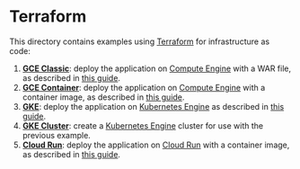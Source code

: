 # Terraform

This directory contains examples using [Terraform](https://www.terraform.io) for infrastructure as code:

1. [**GCE Classic**](gce-classic/README.md): deploy the application on [Compute Engine](https://cloud.google.com/compute/) with a WAR file, as described in [this guide](../gcp/gce-classic/README.md).
2. [**GCE Container**](gce-container/README.md): deploy the application on [Compute Engine](https://cloud.google.com/compute/) with a container image, as described in [this guide](../gcp/gce-container/README.md).
3. [**GKE**](gke/README.md): deploy the application on [Kubernetes Engine](https://cloud.google.com/kubernetes-engine/) as described in [this guide](../gcp/gke/README.md).
4. [**GKE Cluster**](gke-cluster/README.md): create a [Kubernetes Engine](https://cloud.google.com/kubernetes-engine/) cluster for use with the previous example.
5. [**Cloud Run**](cloudrun/README.md): deploy the application on [Cloud Run](https://cloud.google.com/run) with a container image, as described in [this guide](../gcp/cloudrun/README.md).
